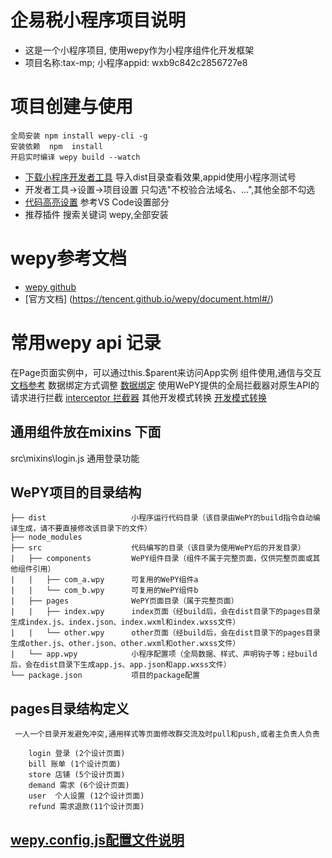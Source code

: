 # 企易税小程序项目说明
- 这是一个小程序项目, 使用wepy作为小程序组件化开发框架
- 项目名称:tax-mp; 小程序appid: wxb9c842c2856727e8 

# 项目创建与使用
	全局安装 npm install wepy-cli -g
	安装依赖  npm  install
	开启实时编译 wepy build --watch
   
- [下载小程序开发者工具](https://developers.weixin.qq.com/miniprogram/dev/devtools/download.html)
	导入dist目录查看效果,appid使用小程序测试号
- 开发者工具->设置->项目设置  只勾选"不校验合法域名、...",其他全部不勾选
- [代码高亮设置](https://tencent.github.io/wepy/document.html#/?id=%E4%BB%A3%E7%A0%81%E9%AB%98%E4%BA%AE) 参考VS Code设置部分
- 推荐插件 搜索关键词 wepy,全部安装 

# wepy参考文档
- [wepy github](https://github.com/Tencent/wepy)
- [官方文档] (https://tencent.github.io/wepy/document.html#/)

# 常用wepy api 记录
在Page页面实例中，可以通过this.$parent来访问App实例
组件使用,通信与交互[文档参考](https://tencent.github.io/wepy/document.html#/?id=%E7%BB%84%E4%BB%B6)
数据绑定方式调整 [数据绑定](https://tencent.github.io/wepy/document.html#/?id=%E6%95%B0%E6%8D%AE%E7%BB%91%E5%AE%9A)
使用WePY提供的全局拦截器对原生API的请求进行拦截 [interceptor 拦截器](https://tencent.github.io/wepy/document.html#/?id=interceptor-%E6%8B%A6%E6%88%AA%E5%99%A8)
其他开发模式转换 [开发模式转换](https://tencent.github.io/wepy/document.html#/?id=%E5%BC%80%E5%8F%91%E6%A8%A1%E5%BC%8F%E8%BD%AC%E6%8D%A2)

## 通用组件放在mixins 下面
src\mixins\login.js 通用登录功能
    
## WePY项目的目录结构
	├── dist                   小程序运行代码目录（该目录由WePY的build指令自动编译生成，请不要直接修改该目录下的文件）
	├── node_modules           
	├── src                    代码编写的目录（该目录为使用WePY后的开发目录）
	|   ├── components         WePY组件目录（组件不属于完整页面，仅供完整页面或其他组件引用）
	|   |   ├── com_a.wpy      可复用的WePY组件a
	|   |   └── com_b.wpy      可复用的WePY组件b
	|   ├── pages              WePY页面目录（属于完整页面）
	|   |   ├── index.wpy      index页面（经build后，会在dist目录下的pages目录生成index.js、index.json、index.wxml和index.wxss文件）
	|   |   └── other.wpy      other页面（经build后，会在dist目录下的pages目录生成other.js、other.json、other.wxml和other.wxss文件）
	|   └── app.wpy            小程序配置项（全局数据、样式、声明钩子等；经build后，会在dist目录下生成app.js、app.json和app.wxss文件）
	└── package.json           项目的package配置

## pages目录结构定义
	 一人一个目录开发避免冲突,通用样式等页面修改群交流及时pull和push,或者主负责人负责

		login 登录 (2个设计页面)
		bill 账单 (1个设计页面)
		store 店铺 (5个设计页面)
		demand 需求 (6个设计页面)
		user  个人设置 (12个设计页面)
		refund 需求退款(11个设计页面) 


## [wepy.config.js配置文件说明](https://tencent.github.io/wepy/document.html#/?id=wepyconfigjs%E9%85%8D%E7%BD%AE%E6%96%87%E4%BB%B6%E8%AF%B4%E6%98%8E)
